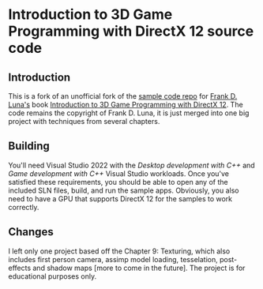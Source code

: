 # Introduction to 3D Game Programming with DirectX 12 source code

## Introduction

This is a fork of an unofficial fork of the [sample code repo]((https://github.com/d3dcoder/d3d12book)) for [Frank D. Luna's](http://www.d3dcoder.net/default.htm) book [Introduction to 3D Game Programming with DirectX 12](http://www.d3dcoder.net/d3d12.htm). The code remains the copyright of Frank D. Luna, it is just merged into one big project with techniques from several chapters.

## Building

You'll need Visual Studio 2022 with the _Desktop development with C++_ and _Game development with C++_ Visual Studio workloads. Once you've satisfied these requirements, you should be able to open any of the included SLN files, build, and run the sample apps. Obviously, you also need to have a GPU that supports DirectX 12 for the samples to work correctly.

## Changes

I left only one project based off the Chapter 9: Texturing, which also includes first person camera, assimp model loading, tesselation, post-effects and shadow maps [more to come in the future]. The project is for educational purposes only.